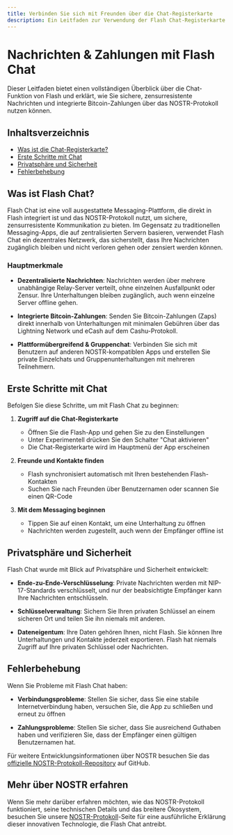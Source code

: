 ```yaml
---
title: Verbinden Sie sich mit Freunden über die Chat-Registerkarte
description: Ein Leitfaden zur Verwendung der Flash Chat-Registerkarte für Nachrichten und Zahlungen
---
```


# Nachrichten & Zahlungen mit Flash Chat

Dieser Leitfaden bietet einen vollständigen Überblick über die Chat-Funktion von Flash und erklärt, wie Sie sichere, zensurresistente Nachrichten und integrierte Bitcoin-Zahlungen über das NOSTR-Protokoll nutzen können.

## Inhaltsverzeichnis

-   [Was ist die Chat-Registerkarte?](#was-ist-flash-chat)
-   [Erste Schritte mit Chat](#erste-schritte-mit-chat)
-   [Privatsphäre und Sicherheit](#privatsphäre-und-sicherheit)
-   [Fehlerbehebung](#fehlerbehebung)

## Was ist Flash Chat?

Flash Chat ist eine voll ausgestattete Messaging-Plattform, die direkt in Flash integriert ist und das NOSTR-Protokoll nutzt, um sichere, zensurresistente Kommunikation zu bieten. Im Gegensatz zu traditionellen Messaging-Apps, die auf zentralisierten Servern basieren, verwendet Flash Chat ein dezentrales Netzwerk, das sicherstellt, dass Ihre Nachrichten zugänglich bleiben und nicht verloren gehen oder zensiert werden können.

### Hauptmerkmale

-   **Dezentralisierte Nachrichten**: Nachrichten werden über mehrere unabhängige Relay-Server verteilt, ohne einzelnen Ausfallpunkt oder Zensur. Ihre Unterhaltungen bleiben zugänglich, auch wenn einzelne Server offline gehen.

-   **Integrierte Bitcoin-Zahlungen**: Senden Sie Bitcoin-Zahlungen (Zaps) direkt innerhalb von Unterhaltungen mit minimalen Gebühren über das Lightning Network und eCash auf dem Cashu-Protokoll.

-   **Plattformübergreifend & Gruppenchat**: Verbinden Sie sich mit Benutzern auf anderen NOSTR-kompatiblen Apps und erstellen Sie private Einzelchats und Gruppenunterhaltungen mit mehreren Teilnehmern.

## Erste Schritte mit Chat

Befolgen Sie diese Schritte, um mit Flash Chat zu beginnen:

1. **Zugriff auf die Chat-Registerkarte**

    - Öffnen Sie die Flash-App und gehen Sie zu den Einstellungen
    - Unter Experimentell drücken Sie den Schalter "Chat aktivieren"
    - Die Chat-Registerkarte wird im Hauptmenü der App erscheinen

2. **Freunde und Kontakte finden**

    - Flash synchronisiert automatisch mit Ihren bestehenden Flash-Kontakten
    - Suchen Sie nach Freunden über Benutzernamen oder scannen Sie einen QR-Code

3. **Mit dem Messaging beginnen**
    - Tippen Sie auf einen Kontakt, um eine Unterhaltung zu öffnen
    - Nachrichten werden zugestellt, auch wenn der Empfänger offline ist

## Privatsphäre und Sicherheit

Flash Chat wurde mit Blick auf Privatsphäre und Sicherheit entwickelt:

-   **Ende-zu-Ende-Verschlüsselung**: Private Nachrichten werden mit NIP-17-Standards verschlüsselt, und nur der beabsichtigte Empfänger kann Ihre Nachrichten entschlüsseln.

-   **Schlüsselverwaltung**: Sichern Sie Ihren privaten Schlüssel an einem sicheren Ort und teilen Sie ihn niemals mit anderen.

-   **Dateneigentum**: Ihre Daten gehören Ihnen, nicht Flash. Sie können Ihre Unterhaltungen und Kontakte jederzeit exportieren. Flash hat niemals Zugriff auf Ihre privaten Schlüssel oder Nachrichten.

## Fehlerbehebung

Wenn Sie Probleme mit Flash Chat haben:

-   **Verbindungsprobleme**: Stellen Sie sicher, dass Sie eine stabile Internetverbindung haben, versuchen Sie, die App zu schließen und erneut zu öffnen

-   **Zahlungsprobleme**: Stellen Sie sicher, dass Sie ausreichend Guthaben haben und verifizieren Sie, dass der Empfänger einen gültigen Benutzernamen hat.

Für weitere Entwicklungsinformationen über NOSTR besuchen Sie das [offizielle NOSTR-Protokoll-Repository](https://github.com/nostr-protocol/nostr) auf GitHub.

## Mehr über NOSTR erfahren

Wenn Sie mehr darüber erfahren möchten, wie das NOSTR-Protokoll funktioniert, seine technischen Details und das breitere Ökosystem, besuchen Sie unsere [NOSTR-Protokoll](/de/nostr-protocol)-Seite für eine ausführliche Erklärung dieser innovativen Technologie, die Flash Chat antreibt.